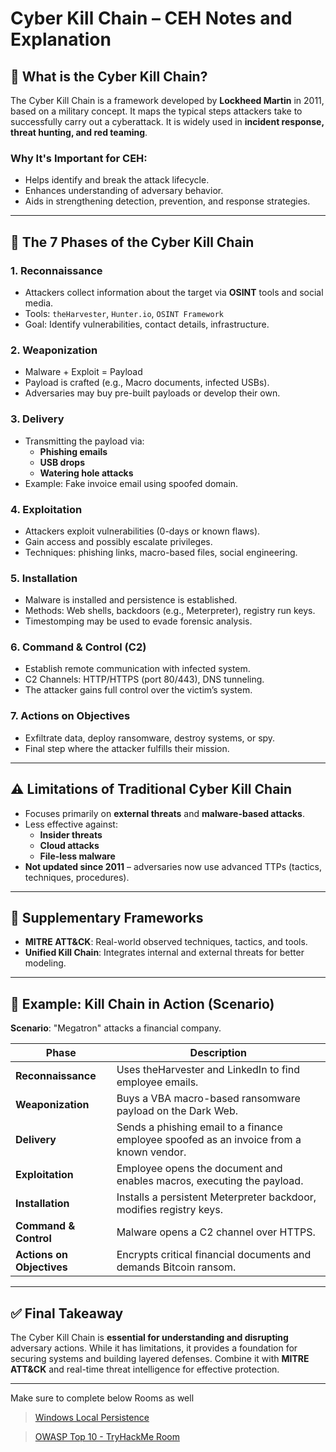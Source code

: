 
# Cyber Kill Chain – CEH Notes and Explanation

## 📘 What is the Cyber Kill Chain?

The Cyber Kill Chain is a framework developed by **Lockheed Martin** in 2011, based on a military concept. It maps the typical steps attackers take to successfully carry out a cyberattack. It is widely used in **incident response, threat hunting, and red teaming**.

### Why It's Important for CEH:
- Helps identify and break the attack lifecycle.
- Enhances understanding of adversary behavior.
- Aids in strengthening detection, prevention, and response strategies.

---

## 🔁 The 7 Phases of the Cyber Kill Chain

### 1. Reconnaissance
- Attackers collect information about the target via **OSINT** tools and social media.
- Tools: `theHarvester`, `Hunter.io`, `OSINT Framework`
- Goal: Identify vulnerabilities, contact details, infrastructure.

### 2. Weaponization
- Malware + Exploit = Payload
- Payload is crafted (e.g., Macro documents, infected USBs).
- Adversaries may buy pre-built payloads or develop their own.

### 3. Delivery
- Transmitting the payload via:
  - **Phishing emails**
  - **USB drops**
  - **Watering hole attacks**
- Example: Fake invoice email using spoofed domain.

### 4. Exploitation
- Attackers exploit vulnerabilities (0-days or known flaws).
- Gain access and possibly escalate privileges.
- Techniques: phishing links, macro-based files, social engineering.

### 5. Installation
- Malware is installed and persistence is established.
- Methods: Web shells, backdoors (e.g., Meterpreter), registry run keys.
- Timestomping may be used to evade forensic analysis.

### 6. Command & Control (C2)
- Establish remote communication with infected system.
- C2 Channels: HTTP/HTTPS (port 80/443), DNS tunneling.
- The attacker gains full control over the victim’s system.

### 7. Actions on Objectives
- Exfiltrate data, deploy ransomware, destroy systems, or spy.
- Final step where the attacker fulfills their mission.

---

## ⚠️ Limitations of Traditional Cyber Kill Chain

- Focuses primarily on **external threats** and **malware-based attacks**.
- Less effective against:
  - **Insider threats**
  - **Cloud attacks**
  - **File-less malware**
- **Not updated since 2011** – adversaries now use advanced TTPs (tactics, techniques, procedures).

---

## 🔄 Supplementary Frameworks

- **MITRE ATT&CK**: Real-world observed techniques, tactics, and tools.
- **Unified Kill Chain**: Integrates internal and external threats for better modeling.

---

## 🎯 Example: Kill Chain in Action (Scenario)

**Scenario**: "Megatron" attacks a financial company.

| Phase | Description |
|-------|-------------|
| **Reconnaissance** | Uses theHarvester and LinkedIn to find employee emails. |
| **Weaponization** | Buys a VBA macro-based ransomware payload on the Dark Web. |
| **Delivery** | Sends a phishing email to a finance employee spoofed as an invoice from a known vendor. |
| **Exploitation** | Employee opens the document and enables macros, executing the payload. |
| **Installation** | Installs a persistent Meterpreter backdoor, modifies registry keys. |
| **Command & Control** | Malware opens a C2 channel over HTTPS. |
| **Actions on Objectives** | Encrypts critical financial documents and demands Bitcoin ransom. |

---

## ✅ Final Takeaway

The Cyber Kill Chain is **essential for understanding and disrupting** adversary actions. While it has limitations, it provides a foundation for securing systems and building layered defenses. Combine it with **MITRE ATT&CK** and real-time threat intelligence for effective protection.

---
Make sure to complete below Rooms as well
>[Windows Local Persistence](https://tryhackme.com/room/windowslocalpersistence)

>[OWASP Top 10 - TryHackMe Room](https://tryhackme.com/room/owasptop10)
